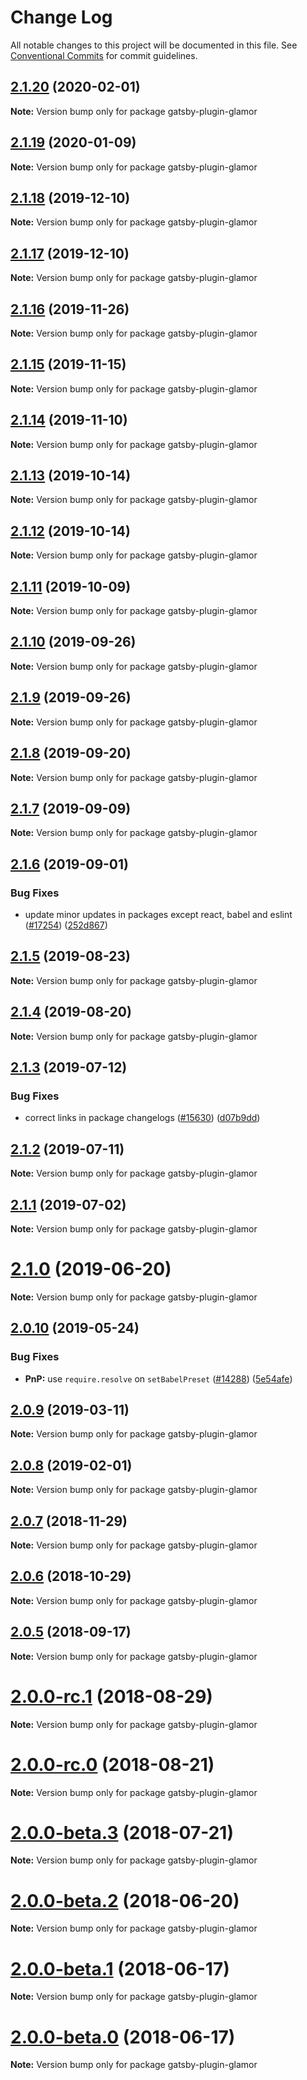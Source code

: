 # Change Log

All notable changes to this project will be documented in this file.
See [Conventional Commits](https://conventionalcommits.org) for commit guidelines.

## [2.1.20](https://github.com/gatsbyjs/gatsby/compare/gatsby-plugin-glamor@2.1.19...gatsby-plugin-glamor@2.1.20) (2020-02-01)

**Note:** Version bump only for package gatsby-plugin-glamor

## [2.1.19](https://github.com/gatsbyjs/gatsby/compare/gatsby-plugin-glamor@2.1.18...gatsby-plugin-glamor@2.1.19) (2020-01-09)

**Note:** Version bump only for package gatsby-plugin-glamor

## [2.1.18](https://github.com/gatsbyjs/gatsby/compare/gatsby-plugin-glamor@2.1.16...gatsby-plugin-glamor@2.1.18) (2019-12-10)

**Note:** Version bump only for package gatsby-plugin-glamor

## [2.1.17](https://github.com/gatsbyjs/gatsby/compare/gatsby-plugin-glamor@2.1.16...gatsby-plugin-glamor@2.1.17) (2019-12-10)

**Note:** Version bump only for package gatsby-plugin-glamor

## [2.1.16](https://github.com/gatsbyjs/gatsby/compare/gatsby-plugin-glamor@2.1.15...gatsby-plugin-glamor@2.1.16) (2019-11-26)

**Note:** Version bump only for package gatsby-plugin-glamor

## [2.1.15](https://github.com/gatsbyjs/gatsby/compare/gatsby-plugin-glamor@2.1.14...gatsby-plugin-glamor@2.1.15) (2019-11-15)

**Note:** Version bump only for package gatsby-plugin-glamor

## [2.1.14](https://github.com/gatsbyjs/gatsby/compare/gatsby-plugin-glamor@2.1.13...gatsby-plugin-glamor@2.1.14) (2019-11-10)

**Note:** Version bump only for package gatsby-plugin-glamor

## [2.1.13](https://github.com/gatsbyjs/gatsby/compare/gatsby-plugin-glamor@2.1.12...gatsby-plugin-glamor@2.1.13) (2019-10-14)

**Note:** Version bump only for package gatsby-plugin-glamor

## [2.1.12](https://github.com/gatsbyjs/gatsby/compare/gatsby-plugin-glamor@2.1.11...gatsby-plugin-glamor@2.1.12) (2019-10-14)

**Note:** Version bump only for package gatsby-plugin-glamor

## [2.1.11](https://github.com/gatsbyjs/gatsby/compare/gatsby-plugin-glamor@2.1.10...gatsby-plugin-glamor@2.1.11) (2019-10-09)

**Note:** Version bump only for package gatsby-plugin-glamor

## [2.1.10](https://github.com/gatsbyjs/gatsby/compare/gatsby-plugin-glamor@2.1.8...gatsby-plugin-glamor@2.1.10) (2019-09-26)

**Note:** Version bump only for package gatsby-plugin-glamor

## [2.1.9](https://github.com/gatsbyjs/gatsby/compare/gatsby-plugin-glamor@2.1.8...gatsby-plugin-glamor@2.1.9) (2019-09-26)

**Note:** Version bump only for package gatsby-plugin-glamor

## [2.1.8](https://github.com/gatsbyjs/gatsby/compare/gatsby-plugin-glamor@2.1.7...gatsby-plugin-glamor@2.1.8) (2019-09-20)

**Note:** Version bump only for package gatsby-plugin-glamor

## [2.1.7](https://github.com/gatsbyjs/gatsby/compare/gatsby-plugin-glamor@2.1.6...gatsby-plugin-glamor@2.1.7) (2019-09-09)

**Note:** Version bump only for package gatsby-plugin-glamor

## [2.1.6](https://github.com/gatsbyjs/gatsby/compare/gatsby-plugin-glamor@2.1.5...gatsby-plugin-glamor@2.1.6) (2019-09-01)

### Bug Fixes

- update minor updates in packages except react, babel and eslint ([#17254](https://github.com/gatsbyjs/gatsby/issues/17254)) ([252d867](https://github.com/gatsbyjs/gatsby/commit/252d867))

## [2.1.5](https://github.com/gatsbyjs/gatsby/compare/gatsby-plugin-glamor@2.1.4...gatsby-plugin-glamor@2.1.5) (2019-08-23)

**Note:** Version bump only for package gatsby-plugin-glamor

## [2.1.4](https://github.com/gatsbyjs/gatsby/compare/gatsby-plugin-glamor@2.1.3...gatsby-plugin-glamor@2.1.4) (2019-08-20)

**Note:** Version bump only for package gatsby-plugin-glamor

## [2.1.3](https://github.com/gatsbyjs/gatsby/compare/gatsby-plugin-glamor@2.1.2...gatsby-plugin-glamor@2.1.3) (2019-07-12)

### Bug Fixes

- correct links in package changelogs ([#15630](https://github.com/gatsbyjs/gatsby/issues/15630)) ([d07b9dd](https://github.com/gatsbyjs/gatsby/commit/d07b9dd))

## [2.1.2](https://github.com/gatsbyjs/gatsby/compare/gatsby-plugin-glamor@2.1.1...gatsby-plugin-glamor@2.1.2) (2019-07-11)

**Note:** Version bump only for package gatsby-plugin-glamor

## [2.1.1](https://github.com/gatsbyjs/gatsby/compare/gatsby-plugin-glamor@2.1.0...gatsby-plugin-glamor@2.1.1) (2019-07-02)

**Note:** Version bump only for package gatsby-plugin-glamor

# [2.1.0](https://github.com/gatsbyjs/gatsby/compare/gatsby-plugin-glamor@2.0.10...gatsby-plugin-glamor@2.1.0) (2019-06-20)

**Note:** Version bump only for package gatsby-plugin-glamor

## [2.0.10](https://github.com/gatsbyjs/gatsby/compare/gatsby-plugin-glamor@2.0.9...gatsby-plugin-glamor@2.0.10) (2019-05-24)

### Bug Fixes

- **PnP:** use `require.resolve` on `setBabelPreset` ([#14288](https://github.com/gatsbyjs/gatsby/issues/14288)) ([5e54afe](https://github.com/gatsbyjs/gatsby/commit/5e54afe))

## [2.0.9](https://github.com/gatsbyjs/gatsby/compare/gatsby-plugin-glamor@2.0.8...gatsby-plugin-glamor@2.0.9) (2019-03-11)

**Note:** Version bump only for package gatsby-plugin-glamor

## [2.0.8](https://github.com/gatsbyjs/gatsby/compare/gatsby-plugin-glamor@2.0.7...gatsby-plugin-glamor@2.0.8) (2019-02-01)

**Note:** Version bump only for package gatsby-plugin-glamor

<a name="2.0.7"></a>

## [2.0.7](https://github.com/gatsbyjs/gatsby/compare/gatsby-plugin-glamor@2.0.6...gatsby-plugin-glamor@2.0.7) (2018-11-29)

**Note:** Version bump only for package gatsby-plugin-glamor

<a name="2.0.6"></a>

## [2.0.6](https://github.com/gatsbyjs/gatsby/compare/gatsby-plugin-glamor@2.0.5...gatsby-plugin-glamor@2.0.6) (2018-10-29)

**Note:** Version bump only for package gatsby-plugin-glamor

<a name="2.0.5"></a>

## [2.0.5](https://github.com/gatsbyjs/gatsby/compare/gatsby-plugin-glamor@2.0.0-rc.1...gatsby-plugin-glamor@2.0.5) (2018-09-17)

**Note:** Version bump only for package gatsby-plugin-glamor

<a name="2.0.0-rc.1"></a>

# [2.0.0-rc.1](https://github.com/gatsbyjs/gatsby/compare/gatsby-plugin-glamor@2.0.0-rc.0...gatsby-plugin-glamor@2.0.0-rc.1) (2018-08-29)

**Note:** Version bump only for package gatsby-plugin-glamor

<a name="2.0.0-rc.0"></a>

# [2.0.0-rc.0](https://github.com/gatsbyjs/gatsby/compare/gatsby-plugin-glamor@2.0.0-beta.3...gatsby-plugin-glamor@2.0.0-rc.0) (2018-08-21)

**Note:** Version bump only for package gatsby-plugin-glamor

<a name="2.0.0-beta.3"></a>

# [2.0.0-beta.3](https://github.com/gatsbyjs/gatsby/compare/gatsby-plugin-glamor@2.0.0-beta.2...gatsby-plugin-glamor@2.0.0-beta.3) (2018-07-21)

**Note:** Version bump only for package gatsby-plugin-glamor

<a name="2.0.0-beta.2"></a>

# [2.0.0-beta.2](https://github.com/gatsbyjs/gatsby/compare/gatsby-plugin-glamor@2.0.0-beta.1...gatsby-plugin-glamor@2.0.0-beta.2) (2018-06-20)

**Note:** Version bump only for package gatsby-plugin-glamor

<a name="2.0.0-beta.1"></a>

# [2.0.0-beta.1](https://github.com/gatsbyjs/gatsby/compare/gatsby-plugin-glamor@2.0.0-beta.0...gatsby-plugin-glamor@2.0.0-beta.1) (2018-06-17)

**Note:** Version bump only for package gatsby-plugin-glamor

<a name="2.0.0-beta.0"></a>

# [2.0.0-beta.0](https://github.com/gatsbyjs/gatsby/compare/gatsby-plugin-glamor@1.6.13...gatsby-plugin-glamor@2.0.0-beta.0) (2018-06-17)

**Note:** Version bump only for package gatsby-plugin-glamor
